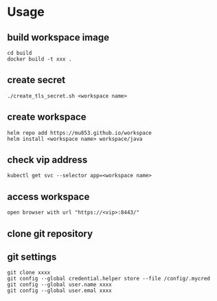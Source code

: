 # Usage
## build workspace image
```
cd build
docker build -t xxx .
```

## create secret
```
./create_tls_secret.sh <workspace name>
```

## create workspace
```
helm repo add https://mu853.github.io/workspace
helm install <workspace name> workspace/java
```

## check vip address
```
kubectl get svc --selector app=<workspace name>
```

## access workspace
```
open browser with url "https://<vip>:8443/"
```

## clone git repository

## git settings
```
git clone xxxx
git config --global credential.helper store --file /config/.mycred
git config --global user.name xxxx
git config --global user.emal xxxx
```
